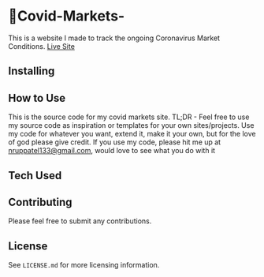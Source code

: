 # 🦠Covid-Markets-
This is a website I made to track the ongoing Coronavirus Market Conditions.
[Live Site](https://covidmarkets.com/)


## Installing


## How to Use
This is the source code for my covid markets site. TL;DR - Feel free to use my source code as inspiration or templates for your own sites/projects. Use my code for whatever you want, extend it, make it your own, but for the love of god please give credit. If you use my code, please hit me up at nruppatel133@gmail.com, would love to see what you do with it

## Tech Used



## Contributing
Please feel free to submit any contributions. 

## License
See `LICENSE.md` for more licensing information.
